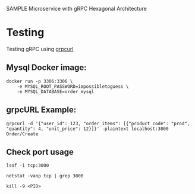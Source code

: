SAMPLE Microservice with gRPC
Hexagonal Architecture



# Testing

Testing gRPC using [grpcurl](https://github.com/fullstorydev/grpcurl)



## Mysql Docker image:

    docker run -p 3306:3306 \
        -e MYSQL_ROOT_PASSWORD=impossibletoguess \
        -e MYSQL_DATABASE=order mysql

## grpcURL Example:

    grpcurl -d '{"user_id": 123, "order_items": [{"product_code": "prod", "quantity": 4, "unit_price": 12}]}' -plaintext localhost:3000 Order/Create

## Check port usage
    
    lsof -i tcp:3000
    
    netstat -vanp tcp | grep 3000
    
    kill -9 <PID>
    